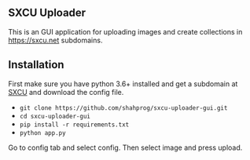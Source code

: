 ## SXCU Uploader 

This is an GUI application for uploading images and create collections in https://sxcu.net subdomains.

## Installation
First make sure you have python 3.6+ installed and get a subdomain at [SXCU](https://sxcu.net) and download the config file. 

- `git clone https://github.com/shahprog/sxcu-uploader-gui.git`
- `cd sxcu-uploader-gui`
- `pip install -r requirements.txt`
- `python app.py`

Go to config tab and select config. Then select image and press upload.
